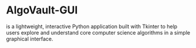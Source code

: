 # AlgoVault-GUI
is a lightweight, interactive Python application built with Tkinter to help users explore and understand core computer science algorithms in a simple graphical interface.
